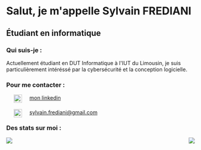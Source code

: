 # Salut, je m'appelle Sylvain FREDIANI
## Étudiant en informatique

### Qui suis-je :
<p>
  Actuellement étudiant en DUT Informatique à l'IUT du Limousin, je suis particulièrement intéréssé par la cybersécurité et la conception logicielle.
</p>

### Pour me contacter :

<div style="display : flex">
  <img height="22px" src="https://cdn.jsdelivr.net/npm/simple-icons@v3/icons/linkedin.svg" hspace="20"/> 
  <a href="linkedin.com/in/sylvain-frediani-a0b9951b7">mon linkedin </a>
</div>

</br>

<img align="left" height="22px" src="https://cdn.jsdelivr.net/npm/simple-icons@3.13.0/icons/gmail.svg" hspace="20"/> 
<a href="mailto:sylvain.frediani@gmail.com">sylvain.frediani@gmail.com</a>



### Des stats sur moi :

<div style="display: flex; align-items: flex-start; justify-content: space-between;">
  <img src="https://github-readme-stats.vercel.app/api?username=Sylvain999&hide=contribs,prs" />
  <img src="https://github-readme-stats.vercel.app/api/top-langs/?username=Sylvain999&layout=compact"/>
</div>
